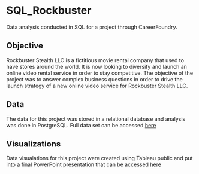 # SQL_Rockbuster
Data analysis conducted in SQL for a project through CareerFoundry.  

## Objective 
Rockbuster Stealth LLC is a fictitious movie rental company that used to have stores around the world. It is now looking to diversify and launch an online video rental service in order to stay competitive. The objective of the project was to answer complex business questions in order to drive the launch strategy of a new online video service for Rockbuster Stealth LLC. 

## Data 
The data for this project was stored in a relational database and analysis was done in PostgreSQL. 
Full data set can be accessed [here](http://www.postgresqltutorial.com/wp-content/uploads/2019/05/dvdrental.zip)

## Visualizations 
Data visualations for this project were created using Tableau public and put into a final PowerPoint presentation that can be accessed [here](https://coach-courses-us.s3.amazonaws.com/exercises/1054/55663/db4c7c5941a14f2059a0b6246f0bfbf9/Data-Immersion-3.10.pptx)
